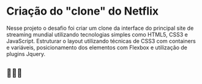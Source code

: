 # Criação do "clone" do Netflix

Nesse projeto o desafio foi criar um clone da interface do principal site de streaming mundial utilizando tecnologias simples como HTML5, CSS3 e JavaScript. Estruturar o layout utilizando técnicas de CSS3 com containers e variáveis, posicionamento dos elementos com Flexbox e utilização de plugins Jquery.



## 🚀🚀🚀
